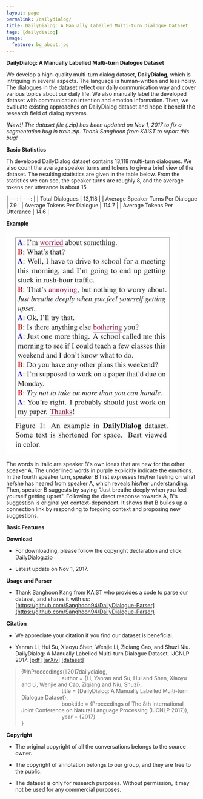```yaml
---
layout: page
permalink: /dailydialog/
title: DailyDialog: A Manually Labelled Multi-turn Dialogue Dataset
tags: [dailydialog]
image:
  feature: bg_about.jpg
---
```


**DailyDialog: A Manually Labelled Multi-turn Dialogue Dataset**

We develop a high-quality multi-turn dialog dataset, **DailyDialog**, which is intriguing in several aspects. The language is human-written and less noisy. The dialogues in the dataset reflect our daily communication way and cover various topics about our daily life. We also manually label the developed dataset with communication intention and emotion information. Then, we evaluate existing approaches on DailyDialog dataset and hope it benefit the research field of dialog systems.

*[New!] The dataset file (.zip) has been updated on Nov 1, 2017 to fix a segmentation bug in train.zip. Thank Sanghoon from KAIST to report this bug!*

**Basic Statistics**

Th developed DailyDialog dataset contains 13,118 multi-turn dialogues. We also count the average speaker turns and tokens to give a brief view of the dataset. The resulting statistics are given in the table below. From the statistics we can see, the speaker turns are roughly 8, and the average tokens per utterance is about 15. 

| ---: | ---: |
| Total Dialogues | 13,118 |
| Average Speaker Turns Per Dialogue | 7.9 |
| Average Tokens Per Dialogue | 114.7 |
| Average Tokens Per Utterance | 14.6 |



**Example**

![](/images/dailydialog_example_smaller.jpg)

The words in Italic are speaker B's own ideas that are new for the other speaker A. The underlined words in purple explicitly indicate the emotions. In the fourth speaker turn, speaker B first expresses his/her feeling on what he/she has heared from speaker A, which reveals his/her understanding. Then, speaker B suggests by saying "Just breathe deeply when you feel yourself getting upset". Following the direct response towards A, B's suggestion is original yet context-dependent. It shows that B builds up a connection link by responding to forgoing context and proposing new suggestions. 

**Basic Features**

**Download**

- For downloading, please follow the copyright declaration and click: [DailyDialog.zip](/files/ijcnlp_dailydialog.zip)

- Latest update on Nov 1, 2017.

**Usage and Parser**

- Thank Sanghoon Kang from KAIST who provides a code to parse our dataset, and shares it with us: [https://github.com/Sanghoon94/DailyDialogue-Parser](https://github.com/Sanghoon94/DailyDialogue-Parser)



**Citation**

- We appreciate your citation if you find our dataset is beneficial.

- Yanran Li, Hui Su, Xiaoyu Shen, Wenjie Li, Ziqiang Cao, and Shuzi Niu. DailyDialog: A Manually Labelled Multi-turn Dialogue Dataset. IJCNLP 2017. [[pdf]](/files/ijcnlp2017dailydialog.pdf) [[arXiv]](https://arxiv.org/abs/1710.03957) [[dataset]](/files/ijcnlp_dailydialog.zip)

> @InProceedings{li2017dailydialog,  
> &nbsp;&nbsp;&nbsp;&nbsp;&nbsp;&nbsp;&nbsp;&nbsp;&nbsp;&nbsp;&nbsp;&nbsp;&nbsp;&nbsp;&nbsp;&nbsp;&nbsp;&nbsp;&nbsp;&nbsp;&nbsp;&nbsp;&nbsp;&nbsp;&nbsp;&nbsp;               author    = {Li, Yanran  and  Su, Hui and Shen, Xiaoyu and Li, Wenjie and Cao, Ziqiang and Niu, Shuzi},  
> &nbsp;&nbsp;&nbsp;&nbsp;&nbsp;&nbsp;&nbsp;&nbsp;&nbsp;&nbsp;&nbsp;&nbsp;&nbsp;&nbsp;&nbsp;&nbsp;&nbsp;&nbsp;&nbsp;&nbsp;&nbsp;&nbsp;&nbsp;&nbsp;&nbsp;&nbsp;               title     = {DailyDialog: A Manually Labelled Multi-turn Dialogue Dataset},  
> &nbsp;&nbsp;&nbsp;&nbsp;&nbsp;&nbsp;&nbsp;&nbsp;&nbsp;&nbsp;&nbsp;&nbsp;&nbsp;&nbsp;&nbsp;&nbsp;&nbsp;&nbsp;&nbsp;&nbsp;&nbsp;&nbsp;&nbsp;&nbsp;&nbsp;&nbsp;               booktitle = {Proceedings of The 8th International Joint Conference on Natural Language Processing (IJCNLP 2017)},  
> &nbsp;&nbsp;&nbsp;&nbsp;&nbsp;&nbsp;&nbsp;&nbsp;&nbsp;&nbsp;&nbsp;&nbsp;&nbsp;&nbsp;&nbsp;&nbsp;&nbsp;&nbsp;&nbsp;&nbsp;&nbsp;&nbsp;&nbsp;&nbsp;&nbsp;&nbsp;               year      = {2017}  
>                }  

**Copyright**

- The original copyright of all the conversations belongs to the source owner.

- The copyright of annotation belongs to our group, and they are free to the public.

- The dataset is only for research purposes. Without permission, it may not be used for any commercial purposes.